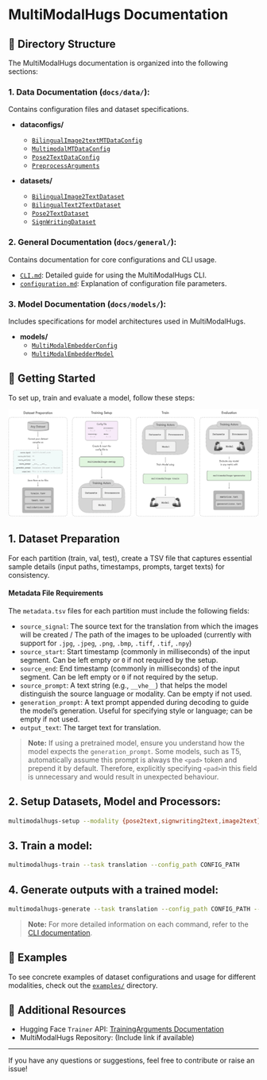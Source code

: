 # MultiModalHugs Documentation

## 📂 Directory Structure

The MultiModalHugs documentation is organized into the following sections:

### **1. Data Documentation (`docs/data/`):**
Contains configuration files and dataset specifications.

- **dataconfigs/**
  - [`BilingualImage2textMTDataConfig`](data/dataconfigs/BilingualImage2textMTDataConfig.md)
  - [`MultimodalMTDataConfig`](data/dataconfigs/MultimodalMTDataConfig.md)
  - [`Pose2TextDataConfig`](data/dataconfigs/Pose2TextDataConfig.md)
  - [`PreprocessArguments`](data/dataconfigs/others/PreprocessArguments.md)

- **datasets/**
  - [`BilingualImage2TextDataset`](data/datasets/BilingualImage2TextDataset.md)
  - [`BilingualText2TextDataset`](data/datasets/BilingualText2TextDataset.md)
  - [`Pose2TextDataset`](data/datasets/Pose2TextDataset.md)
  - [`SignWritingDataset`](data/datasets/SignWritingDataset.md)

### **2. General Documentation (`docs/general/`):**
Contains documentation for core configurations and CLI usage.

- [`CLI.md`](general/CLI.md): Detailed guide for using the MultiModalHugs CLI.
- [`configuration.md`](general/configuration.md): Explanation of configuration file parameters.

### **3. Model Documentation (`docs/models/`):**
Includes specifications for model architectures used in MultiModalHugs.

- **models/**
  - [`MultiModalEmbedderConfig`](models/multimodal_embedder/MultiModalEmbedderConfig.md)
  - [`MultiModalEmbedderModel`](models/multimodal_embedder/MultiModalEmbedderModel.md)

## 🚀 Getting Started
To set up, train and evaluate a model, follow these steps:

![Steps Overview](media/steps.png)

## 1. Dataset Preparation
For each partition (train, val, test), create a TSV file that captures essential sample details (input paths, timestamps, prompts, target texts) for consistency. 

#### Metadata File Requirements

The `metadata.tsv` files for each partition must include the following fields:

- `source_signal`: The source text for the translation from which the images will be created / The path of the images to be uploaded (currently with support for `.jpg`, `.jpeg`, `.png`, `.bmp`, `.tiff`, `.tif`, `.npy`)
- `source_start`: Start timestamp (commonly in milliseconds) of the input segment. Can be left empty or `0` if not required by the setup.
- `source_end`: End timestamp (commonly in milliseconds) of the input segment. Can be left empty or `0` if not required by the setup.
- `source_prompt`: A text string (e.g., `__vhe__`) that helps the model distinguish the source language or modality. Can be empty if not used.
- `generation_prompt`: A text prompt appended during decoding to guide the model’s generation. Useful for specifying style or language; can be empty if not used.
- `output_text`: The target text for translation.

> **Note:** If using a pretrained model, ensure you understand how the model expects the `generation_prompt`. Some models, such as T5, automatically assume this prompt is always the `<pad>` token and prepend it by default. Therefore, explicitly specifying `<pad>`in this field is unnecessary and would result in unexpected behaviour.

## 2. Setup Datasets, Model and Processors:
   ```bash
   multimodalhugs-setup --modality {pose2text,signwriting2text,image2text} --config_path CONFIG_PATH
   ```

## 3. Train a model:
   ```bash
   multimodalhugs-train --task translation --config_path CONFIG_PATH
   ```

## 4. Generate outputs with a trained model:
   ```bash
   multimodalhugs-generate --task translation --config_path CONFIG_PATH --model_name_or_path MODEL_PATH --processor_name_or_path PROCESSOR_PATH --dataset_dir DATASET_PATH --output_dir OUTPUT_DIR
   ```

> **Note:** For more detailed information on each command, refer to the <a href="general/CLI.md">CLI documentation</a>.

## 📁 Examples

To see concrete examples of dataset configurations and usage for different modalities, check out the [`examples/`](examples/) directory.

## 📖 Additional Resources

- Hugging Face `Trainer` API: [TrainingArguments Documentation](https://huggingface.co/docs/transformers/main_classes/trainer#transformers.TrainingArguments)
- MultiModalHugs Repository: (Include link if available)

---

If you have any questions or suggestions, feel free to contribute or raise an issue!
